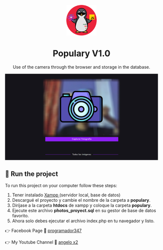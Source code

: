 <!-- header -->
<div align="center">
  <img src="./images_readme/programador347.png" alt="Logo" title="Logo" width="100px">
</div>
<h1 align="center">
  Populary V1.0
</h1>
<p align="center"> 
   Use of the camera through the browser and storage in the database.
</p>

<!-- main -->
<p align="center">
  <a href="https://populary.000webhostapp.com/" target="_blank">
    <img src="./images_readme/demo_populary.jpg" alt="Link Populary" title="Populary" />
  </a>
</p>

<!-- ejecución del proyecto -->
<h2>
    &#128193
    Run the project
</h2>
<p>
    To run this project on your computer follow these steps:
</p>
<ol>
    <li>
        Tener instalado 
        <a href='https://www.apachefriends.org/es/index.html' target='_blank'>
            Xampp
        </a>(servidor local, base de datos)
    </li>
    <li>
        Descargué el proyecto y cambie el nombre de la carpeta a 
        <strong>populary</strong>.
    </li>
    <li>
        Diríjase a la carpeta <strong>htdocs</strong> de xampp y coloque la carpeta <strong>populary</strong>.
    </li>
    <li>
        Ejecute este archivo <strong>photos_proyect.sql</strong> en su gestor de base de datos favorito.
    </li>
    <li>
        Ahora solo debes ejecutar el archivo index.php en tu navegador y listo.
    </li>
</ol>
<p align="left">
    &#128073; Facebook Page &#128153;
    <a href="https://www.facebook.com/Programador347-101320832263307" target="_blank">programador347</a>
</p>
<p align="left">
    &#128073; My Youtube Channel &#127909;
    <a href="https://www.youtube.com/c/angelox2Patrick" target="_blank">angelo x2</a>
</p>